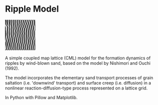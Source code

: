 # Ripple Model

![output](./ripples.png)

A simple coupled map lattice (CML) model for the formation dynamics of ripples by wind-blown sand, based on the model by Nishimori and Ouchi (1992). 

The model incorporates the elementary sand transport processes of grain saltation (i.e. 'downwind' transport) and surface creep (i.e. diffusion) in a nonlinear reaction-diffusion-type process represented on a lattice grid.

In Python with Pillow and Matplotlib.

